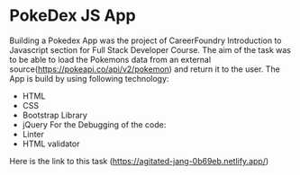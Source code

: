 # PokeDex JS App
 Building a Pokedex App was the project of CareerFoundry Introduction to Javascript section for Full Stack Developer Course.
 The aim of the task was to be able to load the Pokemons data from an external source(https://pokeapi.co/api/v2/pokemon) and return it to the user.
 The App is build by using following technology:
- HTML
- CSS
- Bootstrap Library
- jQuery
 For the Debugging of the code:
- Linter
- HTML validator

 Here is the link to this task (https://agitated-jang-0b69eb.netlify.app/)
